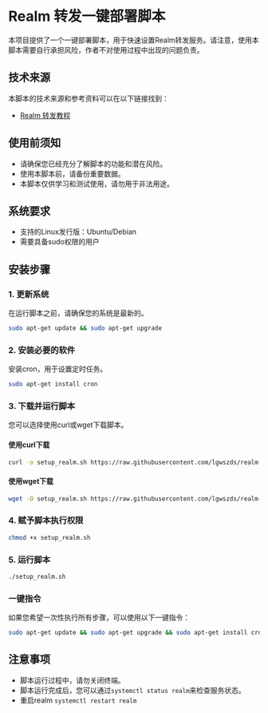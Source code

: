 

# Realm 转发一键部署脚本

本项目提供了一个一键部署脚本，用于快速设置Realm转发服务。请注意，使用本脚本需要自行承担风险，作者不对使用过程中出现的问题负责。

## 技术来源

本脚本的技术来源和参考资料可以在以下链接找到：
- [Realm 转发教程](https://zhucaidan.xyz/2022/09/570/)

## 使用前须知

- 请确保您已经充分了解脚本的功能和潜在风险。
- 使用本脚本前，请备份重要数据。
- 本脚本仅供学习和测试使用，请勿用于非法用途。

## 系统要求

- 支持的Linux发行版：Ubuntu/Debian
- 需要具备sudo权限的用户

## 安装步骤

### 1. 更新系统

在运行脚本之前，请确保您的系统是最新的。

```bash
sudo apt-get update && sudo apt-get upgrade
```

### 2. 安装必要的软件

安装cron，用于设置定时任务。

```bash
sudo apt-get install cron
```

### 3. 下载并运行脚本

您可以选择使用curl或wget下载脚本。

#### 使用curl下载

```bash
curl -o setup_realm.sh https://raw.githubusercontent.com/lgwszds/realm-/main/setup_realm.sh
```

#### 使用wget下载

```bash
wget -O setup_realm.sh https://raw.githubusercontent.com/lgwszds/realm-/main/setup_realm.sh
```

### 4. 赋予脚本执行权限

```bash
chmod +x setup_realm.sh
```

### 5. 运行脚本

```bash
./setup_realm.sh
```

### 一键指令

如果您希望一次性执行所有步骤，可以使用以下一键指令：

```bash
sudo apt-get update && sudo apt-get upgrade && sudo apt-get install cron && curl -sSL https://raw.githubusercontent.com/lgwszds/realm-/main/setup_realm.sh -o setup_realm.sh && chmod +x setup_realm.sh && ./setup_realm.sh
```

## 注意事项

- 脚本运行过程中，请勿关闭终端。
- 脚本运行完成后，您可以通过`systemctl status realm`来检查服务状态。
- 重启realm `systemctl restart realm`
